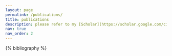 ```yaml
---
layout: page
permalink: /publications/
title: publications
description: please refer to my [Scholar](https://scholar.google.com/citations?user=N3dCfEYAAAAJ&hl=en) page for an up-to-date list of publications
nav: true
nav_order: 2
---
```


<!-- _pages/publications.md -->
<div class="publications">

{% bibliography %}

</div>
